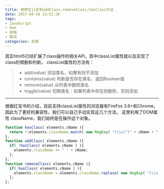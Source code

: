 ```yaml
---
title: 用原生js实现addClass,removeClass,hasClass方法
date: 2017-04-18 13:52:28
tags:
- JavaScript
- dom
- 前端
- 面试
categories: 前端
---
```


其实html5已经扩展了class操作的相关API，其中classList属性就以及实现了class的增删和判断。
classList属性的方法有：
> - add(value)  添加类名，如果有则不添加
> - contains(value) 判断是否存在类名，返回Boolean值
> - remove(value) 从列表中删除类名
> - toggle(value)  切换类名：如果列表中存在则删除，否则添加


<!--more-->

----

根据红宝书的介绍，目前支持classList属性的浏览器有FireFox 3.6+和Chrome。因此为了更好的兼容性，我们可以自己手动实现这几个方法。
这里利用了DOM属性 className，我们始终是在操作这个对象。
```javascript
function hasClass( elements,cName ){
  return !!elements.className.match( new RegExp( "(\\s|^)" + cName + "(\\s|$)") );
};
function addClass( elements,cName ){
  if( !hasClass( elements,cName ) ){
    elements.className += " " + cName;
  };
};
function removeClass( elements,cName ){
  if( hasClass( elements,cName ) ){
    elements.className = elements.className.replace( new RegExp( "(\\s|^)" + cName + "(\\s|$)" ), " " );
  };
};
```